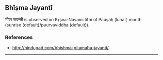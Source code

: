 ## Bhīṣma Jayantī
भीष्म जयन्ती is observed on Kṛṣṇa-Navamī tithi of Pauṣaḥ (lunar) month (sunrise (default)/puurvaviddha (default)).


### References
* http://hindupad.com/bhishma-pitamaha-jayanti/


---
